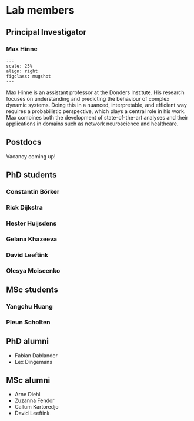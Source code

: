 # Lab members

## Principal Investigator

### Max Hinne

```{figure} ../images/max_head.jpg
---
scale: 25%
align: right
figclass: mugshot
---
```

Max Hinne is an assistant professor at the Donders Institute. His research focuses on understanding and predicting the behaviour of complex dynamic systems. Doing this in a nuanced, interpretable, and efficient way requires a probabilistic perspective, which plays a central role in his work. Max combines both the development of state-of-the-art analyses and their applications in domains such as network neuroscience and healthcare.

## Postdocs

Vacancy coming up!

## PhD students

### Constantin Börker

### Rick Dijkstra

### Hester Huijsdens

### Gelana Khazeeva

### David Leeftink

### Olesya Moiseenko

## MSc students

### Yangchu Huang

### Pleun Scholten


## PhD alumni

* Fabian Dablander
* Lex Dingemans

## MSc alumni

* Arne Diehl
* Zuzanna Fendor
* Callum Kartoredjo
* David Leeftink
